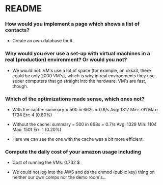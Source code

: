 README
=======


### How would you implement a page which shows a list of contacts?

* Create an own database for it.

### Why would you ever use a set-up with virtual machines in a real (production) environment? Or would you not?

* We would not. VM's use a lot of space (for example, on oksa3, there could be only 2000 VM's), which is why in real environments they use super computers that go straight into the hardware.
  VM's are fast, though.

### Which of the optimizations made sense, which ones not?    

* With the cache:     summary = 500 in 662s = 0.8/s   Avg: 1317   Min: 791    Max: 1734   Err: 4 (0.80%)
* Without the cache:  summary = 500 in 668s = 0.7/s   Avg: 1329   Min: 1104   Max: 1501   Err: 1 (0.20%)

* Here we can see the one with the cache was a bit more efficient.

### Compute the daily cost of your amazon usage including      
                       
* Cost of running the VMs:     0.732 $


* We could not log into the AWS and do the chmod (public key) thing on neither our own comps nor the demo room's...
